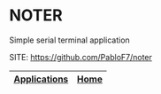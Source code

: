 # NOTER
 
 Simple serial terminal application
 
 SITE: https://github.com/PabloF7/noter

 | [Applications](https://portable-linux-apps.github.io/apps.html) | [Home](https://portable-linux-apps.github.io)
 | --- | --- |
